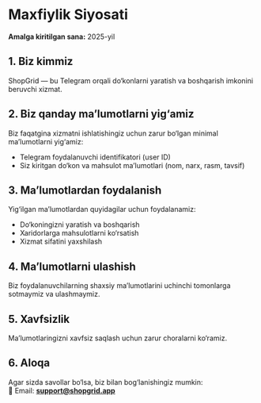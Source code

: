 # Maxfiylik Siyosati

**Amalga kiritilgan sana:** 2025-yil

## 1. Biz kimmiz

ShopGrid — bu Telegram orqali do‘konlarni yaratish va boshqarish imkonini beruvchi xizmat.

## 2. Biz qanday ma’lumotlarni yig‘amiz

Biz faqatgina xizmatni ishlatishingiz uchun zarur bo‘lgan minimal ma’lumotlarni yig‘amiz:

- Telegram foydalanuvchi identifikatori (user ID)
- Siz kiritgan do‘kon va mahsulot ma’lumotlari (nom, narx, rasm, tavsif)

## 3. Ma’lumotlardan foydalanish

Yig‘ilgan ma’lumotlardan quyidagilar uchun foydalanamiz:

- Do‘koningizni yaratish va boshqarish
- Xaridorlarga mahsulotlarni ko‘rsatish
- Xizmat sifatini yaxshilash

## 4. Ma’lumotlarni ulashish

Biz foydalanuvchilarning shaxsiy ma’lumotlarini uchinchi tomonlarga sotmaymiz va ulashmaymiz.

## 5. Xavfsizlik

Ma’lumotlaringizni xavfsiz saqlash uchun zarur choralarni ko‘ramiz.

## 6. Aloqa

Agar sizda savollar bo‘lsa, biz bilan bog‘lanishingiz mumkin:  
📩 Email: **support@shopgrid.app**
